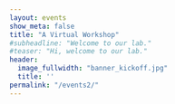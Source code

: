 ```yaml
---
layout: events
show_meta: false
title: "A Virtual Workshop"
#subheadline: "Welcome to our lab."
#teaser: "Hi, welcome to our lab."
header: 
  image_fullwidth: "banner_kickoff.jpg"
  title: ''
permalink: "/events2/"
---
```


